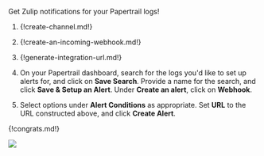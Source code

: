 Get Zulip notifications for your Papertrail logs!

1. {!create-channel.md!}

1. {!create-an-incoming-webhook.md!}

1. {!generate-integration-url.md!}

1. On your Papertrail dashboard, search for the logs you'd like
   to set up alerts for, and click on **Save Search**. Provide a
   name for the search, and click **Save & Setup an Alert**.
   Under **Create an alert**, click on **Webhook**.

1. Select options under **Alert Conditions** as appropriate.
   Set **URL** to the URL constructed above, and click
   **Create Alert**.

{!congrats.md!}

![](/static/images/integrations/papertrail/001.png)
